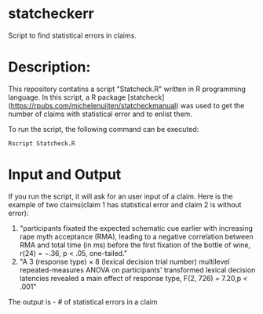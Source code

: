 # statcheckerr

Script to find statistical errors in claims.

# Description:

This repository contatins a script "Statcheck.R" written in R programming language. In this script, a R package [statcheck] (https://rpubs.com/michelenuijten/statcheckmanual) was used to get the number of claims with statistical error and to enlist them.

To run the script, the following command can be executed:

    Rscript Statcheck.R

# Input and Output

If you run the script, it will ask for an user input of a claim. Here is the example of two claims(claim 1 has statistical error and claim 2 is without error):
1. "participants fixated the expected schematic cue earlier with increasing rape myth acceptance (RMA), leading to a negative correlation between RMA and total time (in ms) before the first fixation of the bottle of wine, r(24) = −.36, p < .05, one-tailed."
2. "A 3 (response type) × 8 (lexical decision trial number) multilevel repeated-measures ANOVA on participants' transformed lexical decision latencies revealed a main effect of response type, F(2, 726) = 7.20,p < .001"

The output is - # of statistical errors in a claim
